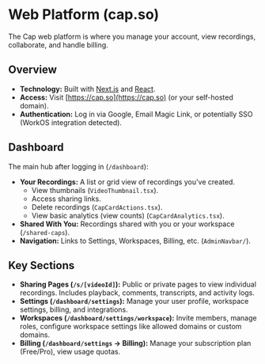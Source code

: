 # Web Platform (cap.so)

The Cap web platform is where you manage your account, view recordings, collaborate, and handle billing.

## Overview

*   **Technology:** Built with [Next.js](https://nextjs.org/) and [React](https://reactjs.org/).
*   **Access:** Visit [https://cap.so](https://cap.so) (or your self-hosted domain).
*   **Authentication:** Log in via Google, Email Magic Link, or potentially SSO (WorkOS integration detected).

## Dashboard

The main hub after logging in (`/dashboard`):

*   **Your Recordings:** A list or grid view of recordings you've created.
    *   View thumbnails (`VideoThumbnail.tsx`).
    *   Access sharing links.
    *   Delete recordings (`CapCardActions.tsx`).
    *   View basic analytics (view counts) (`CapCardAnalytics.tsx`).
*   **Shared With You:** Recordings shared with you or your workspace (`/shared-caps`).
*   **Navigation:** Links to Settings, Workspaces, Billing, etc. (`AdminNavbar/`).

## Key Sections

*   **Sharing Pages (`/s/[videoId]`):** Public or private pages to view individual recordings. Includes playback, comments, transcripts, and activity logs.
*   **Settings (`/dashboard/settings`):** Manage your user profile, workspace settings, billing, and integrations.
*   **Workspaces (`/dashboard/settings/workspace`):** Invite members, manage roles, configure workspace settings like allowed domains or custom domains.
*   **Billing (`/dashboard/settings` -> Billing):** Manage your subscription plan (Free/Pro), view usage quotas.

